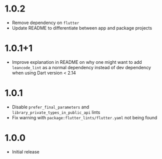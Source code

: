 # 1.0.2

- Remove dependency on `flutter`
- Update README to differentiate between app and package projects

# 1.0.1+1

- Improve explanation in README on why one might want to add `leancode_lint` as
  a normal dependency instead of dev dependency when using Dart version < 2.14

# 1.0.1

- Disable `prefer_final_parameters` and `library_private_types_in_public_api`
  lints
- Fix warning with `package:flutter_lints/flutter.yaml` not being found

# 1.0.0

- Initial release
